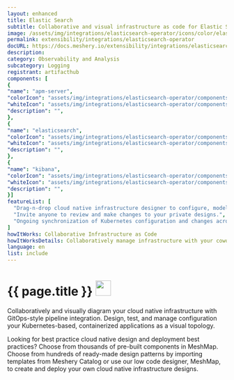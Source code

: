 ```yaml
---
layout: enhanced
title: Elastic Search
subtitle: Collaborative and visual infrastructure as code for Elastic Search
image: /assets/img/integrations/elasticsearch-operator/icons/color/elasticsearch-operator-color.svg
permalink: extensibility/integrations/elasticsearch-operator
docURL: https://docs.meshery.io/extensibility/integrations/elasticsearch-operator
description: 
category: Observability and Analysis
subcategory: Logging
registrant: artifacthub
components: [
{
"name": "apm-server",
"colorIcon": "assets/img/integrations/elasticsearch-operator/components/apm-server/icons/color/apm-server-color.svg",
"whiteIcon": "assets/img/integrations/elasticsearch-operator/components/apm-server/icons/white/apm-server-white.svg",
"description": "",
},
{
"name": "elasticsearch",
"colorIcon": "assets/img/integrations/elasticsearch-operator/components/elasticsearch/icons/color/elasticsearch-color.svg",
"whiteIcon": "assets/img/integrations/elasticsearch-operator/components/elasticsearch/icons/white/elasticsearch-white.svg",
"description": "",
},
{
"name": "kibana",
"colorIcon": "assets/img/integrations/elasticsearch-operator/components/kibana/icons/color/kibana-color.svg",
"whiteIcon": "assets/img/integrations/elasticsearch-operator/components/kibana/icons/white/kibana-white.svg",
"description": "",
}]
featureList: [
  "Drag-n-drop cloud native infrastructure designer to configure, model, and deploy your workloads.",
  "Invite anyone to review and make changes to your private designs.",
  "Ongoing synchronization of Kubernetes configuration and changes across any number of clusters."
]
howItWorks: Collaborative Infrastructure as Code
howItWorksDetails: Collaboratively manage infrastructure with your coworkers synchronously sharing the same designs.
language: en
list: include
---
```

<h1>{{ page.title }} <img src="{{ page.image }}" style="width: 35px; height: 35px;" /></h1>

<p>

</p>
<p>
    Collaboratively and visually diagram your cloud native infrastructure with GitOps-style pipeline integration. Design, test, and manage configuration your Kubernetes-based, containerized applications as a visual topology.
</p>
<p>
    Looking for best practice cloud native design and deployment best practices? Choose from thousands of pre-built components in MeshMap. Choose from hundreds of ready-made design patterns by importing templates from Meshery Catalog or use our low code designer, MeshMap, to create and deploy your own cloud native infrastructure designs.
</p>
